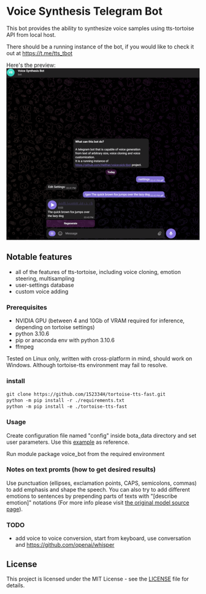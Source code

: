 # Voice Synthesis Telegram Bot
This bot provides the ability to synthesize voice samples using tts-tortoise API from local host.

There should be a running instance of the bot, if you would like to check it out at https://t.me/tts_tbot

Here's the preview:
![synthesis demo](rsc/demo.gif)

## Notable features
 * all of the features of tts-tortoise, including voice cloning, emotion steering, multisampling
 * user-settings database
 * custom voice adding
 
### Prerequisites
 * NVIDIA GPU (between 4 and 10Gb of VRAM required for inference, depending on tortoise settings)
 * python 3.10.6
 * pip or anaconda env with python 3.10.6
 * ffmpeg
 
Tested on Linux only, written with cross-platform in mind, should work on Windows. Although tortoise-tts environment may fail to resolve.
### install
```
git clone https://github.com/152334H/tortoise-tts-fast.git
python -m pip install -r ./requirements.txt
python -m pip install -e ./tortoise-tts-fast
```

### Usage
Create configuration file named "config" inside bota_data directory
and set user parameters. Use this [example](bot_data/config_example) as reference.

Run module package voice_bot from the required environment

### Notes on text promts (how to get desired results)
Use punctuation (ellipses, exclamation points, CAPS, semicolons, commas) to add emphasis and shape the speech.
You can also try to add different emotions to sentences by prepending parts of texts with "[describe emotion]" 
notations (For more info please visit [the original model source page](https://github.com/neonbjb/tortoise-tts)).

### TODO
 * add voice to voice conversion, start from keyboard, use conversation and https://github.com/openai/whisper

## License
This project is licensed under the MIT License - see the [LICENSE](LICENSE) file for details.
